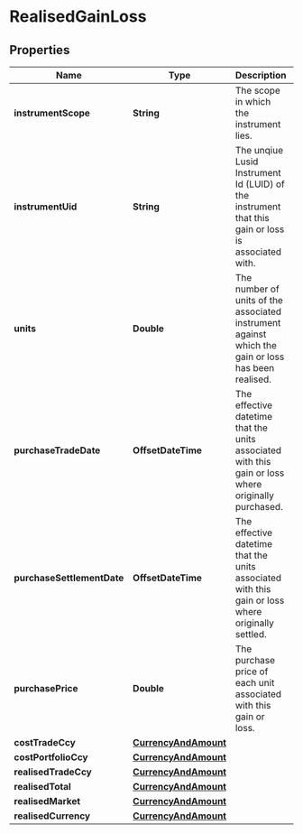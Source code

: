 

# RealisedGainLoss


## Properties

Name | Type | Description | Notes
------------ | ------------- | ------------- | -------------
**instrumentScope** | **String** | The scope in which the instrument lies. |  [optional]
**instrumentUid** | **String** | The unqiue Lusid Instrument Id (LUID) of the instrument that this gain or loss is associated with. | 
**units** | **Double** | The number of units of the associated instrument against which the gain or loss has been realised. | 
**purchaseTradeDate** | **OffsetDateTime** | The effective datetime that the units associated with this gain or loss where originally purchased. |  [optional] [readonly]
**purchaseSettlementDate** | **OffsetDateTime** | The effective datetime that the units associated with this gain or loss where originally settled. |  [optional] [readonly]
**purchasePrice** | **Double** | The purchase price of each unit associated with this gain or loss. |  [optional]
**costTradeCcy** | [**CurrencyAndAmount**](CurrencyAndAmount.md) |  | 
**costPortfolioCcy** | [**CurrencyAndAmount**](CurrencyAndAmount.md) |  | 
**realisedTradeCcy** | [**CurrencyAndAmount**](CurrencyAndAmount.md) |  | 
**realisedTotal** | [**CurrencyAndAmount**](CurrencyAndAmount.md) |  | 
**realisedMarket** | [**CurrencyAndAmount**](CurrencyAndAmount.md) |  |  [optional]
**realisedCurrency** | [**CurrencyAndAmount**](CurrencyAndAmount.md) |  |  [optional]



